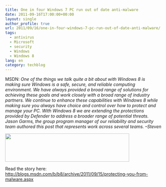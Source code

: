 ```yaml
---
title: One in four Windows 7 PC run out of date anti-malware
date: 2011-09-16T17:00:00+00:00
layout: single
author_profile: true
url: 2011/09/16/one-in-four-windows-7-pc-run-out-of-date-anti-malware/
tags:
  - antivirus
  - Microsoft
  - security
  - Windows
  - Windows 8
lang: en
category: techblog
---
```

<div dir="ltr" trbidi="on">
  MSDN: <em>One of the things we talk quite a bit about with Windows 8 is making sure Windows is a safe, secure, and reliable computing environment. We have always provided a broad range of solutions for achieving these goals and work closely with a broad range of industry partners. We continue to enhance these capabilities with Windows 8 while making sure you always have choice and control over how to protect and manage your PC. With Windows 8 we are extending the protections provided by Defender to address a broader range of potential threats. Jason Garms, the group program manager of our reliability and security team authored this post that represents work across several teams. &#8211;Steven</em></p> 
  
  <div>
    <a href="http://2.bp.blogspot.com/-NVSEkqgWQ4o/TnN5eG7BxDI/AAAAAAAAECQ/zy1o1A0uz6k/s1600/win8.png" imageanchor="1"><img border="0" height="91" src="http://2.bp.blogspot.com/-NVSEkqgWQ4o/TnN5eG7BxDI/AAAAAAAAECQ/zy1o1A0uz6k/s400/win8.png" width="400" /></a>
  </div>
  
  <p>
    Read the story here: <a href="http://blogs.msdn.com/b/b8/archive/2011/09/15/protecting-you-from-malware.aspx">http://blogs.msdn.com/b/b8/archive/2011/09/15/protecting-you-from-malware.aspx</a> </div>